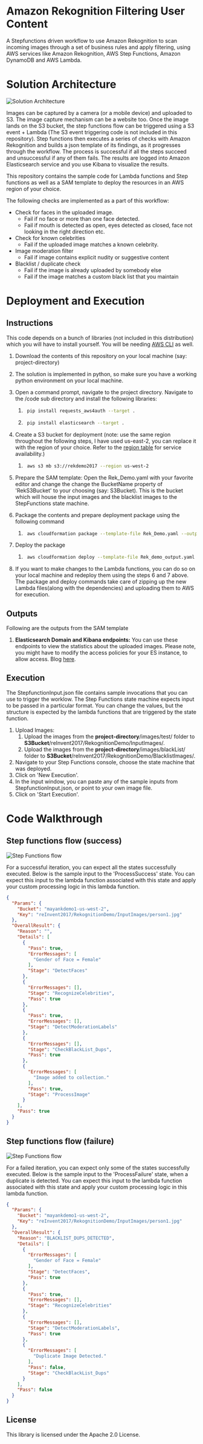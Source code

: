 # Amazon Rekognition Filtering User Content

A Stepfunctions driven workflow to use Amazon Rekognition to scan incoming images through a set of business rules and apply filtering, using AWS services like Amazon Rekognition, AWS Step Functions, Amazon DynamoDB and AWS Lambda. 

# Solution Architecture

![Solution Architecture](images/Solution-Architecture.png)

Images can be captured by a camera (or a mobile device) and uploaded to S3. The image capture mechanism can be a website too. Once the image lands on the S3 bucket, the step functions flow can be triggered using a S3 event + Lambda (The S3 event triggering code is not included in this repository).
Step functions then executes a series of checks with Amazon Rekognition and builds a json template of its findings, as it progresses through the workflow. The process is successful if all the steps succeed and unsuccessful if any of them fails. The results are logged into Amazon Elasticsearch service and you use Kibana to visualize the results.

This repository contains the sample code for Lambda functions and Step functions as well as a SAM template to deploy the resources in an AWS region of your choice.

The following checks are implemented as a part of this workflow:
* Check for faces in the uploaded image. 
    * Fail if no face or more than one face detected.
    * Fail if mouth is detected as open, eyes detected as closed, face not looking in the right direction etc.
* Check for known celebrities
    * Fail if the uploaded image matches a known celebrity.
* Image moderation filter
    * Fail if image contains explicit nudity or suggestive content 
* Blacklist / duplicate check
    * Fail if the image is already uploaded by somebody else
    * Fail if the image matches a custom black list that you maintain

# Deployment and Execution

## Instructions
This code depends on a bunch of libraries (not included in this distribution) which you will have to install yourself. You will be needing [AWS CLI](http://docs.aws.amazon.com/cli/latest/userguide/installing.html) as well.

1. Download the contents of this repository on your local machine (say: project-directory)
2. The solution is implemented in python, so make sure you have a working python environment on your local machine.
3. Open a command prompt, navigate to the project directory. Navigate to the /code sub directory and install the following libraries: 
    1. ```bash
        pip install requests_aws4auth --target .
        ```
    2. ``` bash
        pip install elasticsearch --target .
        ```
4. Create a S3 bucket for deployment (note: use the same region throughout the following steps, I have used us-east-2, you can replace it with the region of your choice. Refer to the [region table](https://aws.amazon.com/about-aws/global-infrastructure/regional-product-services/) for service availability.)
    1. ```bash
        aws s3 mb s3://rekdemo2017 --region us-west-2
        ```
5. Prepare the SAM template: Open the Rek_Demo.yaml with your favorite editor and change the change the BucketName property of 'RekS3Bucket' to your choosing (say: S3Bucket). This is the bucket which will house the input images and the blacklist images to the StepFunctions state machine.

6. Package the contents and prepare deployment package using the following command
    1. ```bash
        aws cloudformation package --template-file Rek_Demo.yaml --output-template-file Rek_demo_output.yaml --s3-bucket rekdemo2017 --region us-west-2
        ```
7. Deploy the package
    1. ```bash 
        aws cloudformation deploy --template-file Rek_demo_output.yaml --stack-name RekDemoStack --capabilities CAPABILITY_IAM --region us-west-2
        ```
8. If you want to make changes to the Lambda functions, you can do so on your local machine and redeploy them using the steps 6 and 7 above. The package and deploy commands take care of zipping up the new Lambda files(along with the dependencies) and uploading them to AWS for execution.


## Outputs
Following are the outputs from the SAM template

1. **Elasticsearch Domain and Kibana endpoints:** You can use these endpoints to view the statistics about the uploaded images. Please note, you might have to modify the access policies for your ES instance, to allow access. Blog [here](https://aws.amazon.com/blogs/database/set-access-control-for-amazon-elasticsearch-service/).

## Execution
 The StepfunctionInput.json file contains sample invocations that you can use to trigger the worklow. The Step Functions state machine expects input to be passed in a particular format. You can change the values, but the structure is expected by the lambda functions that are triggered by the state function.

 1. Upload Images: 
    1. Upload the images from the **project-directory**/images/test/ folder to **S3Bucket**/reInvent2017/RekognitionDemo/InputImages/.
    2. Upload the images from the **project-directory**/images/blackList/ folder to **S3Bucket**/reInvent2017/RekognitionDemo/BlacklistImages/.
 2. Navigate to your Step Functions console, choose the state machine that was deployed.
 3. Click on 'New Execution'.
 4. In the input window, you can paste any of the sample inputs from StepfunctionInput.json, or point to your own image file.
 5. Click on 'Start Execution'.


# Code Walkthrough

## Step functions flow (success)

![Step Functions flow](images/StepFunctions.png)

For a successful iteration, you can expect all the states successfully executed. Below is the sample input to the 'ProcessSuccess' state. You can expect this input to the lambda function associated with this state and apply your custom processing logic in this lambda function.

```json
{
  "Params": {
    "Bucket": "mayankdemo1-us-west-2",
    "Key": "reInvent2017/RekognitionDemo/InputImages/person1.jpg"
  },
  "OverallResult": {
    "Reason": "",
    "Details": [
      {
        "Pass": true,
        "ErrorMessages": [
          "Gender of Face = Female"
        ],
        "Stage": "DetectFaces"
      },
      {
        "ErrorMessages": [],
        "Stage": "RecognizeCelebrities",
        "Pass": true
      },
      {
        "Pass": true,
        "ErrorMessages": [],
        "Stage": "DetectModerationLabels"
      },
      {
        "ErrorMessages": [],
        "Stage": "CheckBlackList_Dups",
        "Pass": true
      },
      {
        "ErrorMessages": [
          "Image added to collection."
        ],
        "Pass": true,
        "Stage": "ProcessImage"
      }
    ],
    "Pass": true
  }
}
```

## Step functions flow (failure)

![Step Functions flow](images/StepFunctions_Failure.png)

For a failed iteration, you can expect only some of the states successfully executed. Below is the sample input to the 'ProcessFailure' state, when a duplicate is detected. You can expect this input to the lambda function associated with this state and apply your custom processing logic in this lambda function.

```json
{
  "Params": {
    "Bucket": "mayankdemo1-us-west-2",
    "Key": "reInvent2017/RekognitionDemo/InputImages/person1.jpg"
  },
  "OverallResult": {
    "Reason": "BLACKLIST_DUPS_DETECTED",
    "Details": [
      {
        "ErrorMessages": [
          "Gender of Face = Female"
        ],
        "Stage": "DetectFaces",
        "Pass": true
      },
      {
        "Pass": true,
        "ErrorMessages": [],
        "Stage": "RecognizeCelebrities"
      },
      {
        "ErrorMessages": [],
        "Stage": "DetectModerationLabels",
        "Pass": true
      },
      {
        "ErrorMessages": [
          "Duplicate Image Detected."
        ],
        "Pass": false,
        "Stage": "CheckBlackList_Dups"
      }
    ],
    "Pass": false
  }
}
```

## License

This library is licensed under the Apache 2.0 License. 
